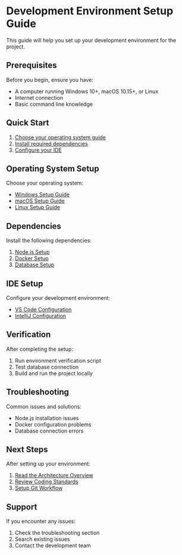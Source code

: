 # Development Environment Setup Guide

This guide will help you set up your development environment for the project.

## Prerequisites

Before you begin, ensure you have:

- A computer running Windows 10+, macOS 10.15+, or Linux
- Internet connection
- Basic command line knowledge

## Quick Start

1. [Choose your operating system guide](#operating-system-setup)
2. [Install required dependencies](#dependencies)
3. [Configure your IDE](#ide-setup)

## Operating System Setup

Choose your operating system:

- [Windows Setup Guide](environment/windows.md)
- [macOS Setup Guide](environment/macos.md)
- [Linux Setup Guide](environment/linux.md)

## Dependencies

Install the following dependencies:

1. [Node.js Setup](dependencies/node.md)
2. [Docker Setup](dependencies/docker.md)
3. [Database Setup](dependencies/database.md)

## IDE Setup

Configure your development environment:

- [VS Code Configuration](ide/vscode.md)
- [IntelliJ Configuration](ide/intellij.md)

## Verification

After completing the setup:

1. Run environment verification script
2. Test database connection
3. Build and run the project locally

## Troubleshooting

Common issues and solutions:

- Node.js installation issues
- Docker configuration problems
- Database connection errors

## Next Steps

After setting up your environment:

1. [Read the Architecture Overview](../../architecture/overview/introduction/system-overview.md)
2. [Review Coding Standards](../../architecture/overview/principles/coding-principles.md)
3. [Setup Git Workflow](../development/workflow.md)

## Support

If you encounter any issues:

1. Check the troubleshooting section
2. Search existing issues
3. Contact the development team
